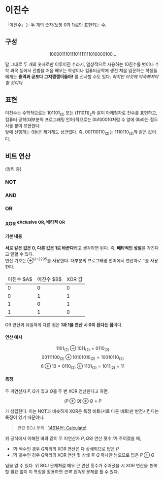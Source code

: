 이진수
======
「이진수」는 두 개의 숫자(보통 0과 1)로만 표현되는 수.

구성
----
$$10000111011101111111010000100...$$

말 그대로 두 개의 숫자로만 이루어진 수라서, 일상적으로 사용하는 10진수를 벗어나 수학 과목 등에서 진법을 처음 배우는 학생이나 컴퓨터공학에 생전 처음 입문하는 학생들에게는 **충격과 공포다 그지깽깽이들아!** 를 선사할 수도 있다. *하지만 이것에 익숙해져야 할 것이다.*

표현
----
이진수는 수학적으로는 $101101_{(2)}$ 또는 $(111011)_{2}$와 같이 아래첨자로 진수를 표현하고, 컴퓨터 공학(대부분의 프로그래밍 언어)적으로는 $\textsf{0b}100010$처럼 수 앞에 $\textsf{0b}$라는 접두사를 붙여 표현한다.  
앞에 선행하는 $0$들은 제거해도 상관없다. 즉, $001110110_{(2)}$는 $1110110_{(2)}$와 같은 값이다.

비트 연산
---------
(정리 중)
### NOT

### AND

### OR

### XOR <sup>eXclusive OR, 배타적 OR</sup>
#### 기본 내용
**서로 같은 값은 $\textbf{0}$, 다른 값은 $\textbf{1}$로 바꾼다**라고 생각하면 된다. 즉, **배타적인 성질**을 가진다고 말할 수 있다.  
연산 기호는 ⊕<sup>U+2295</sup>를 사용한다. 대부분의 프로그래밍 언어에서 연산자로 `^`를 사용한다.

<table>
    <thead>
        <tr>
            <td>이진수 $A$</td>
            <td>이진수 $B$</td>
            <td>XOR 값</td>
        </tr>
    </thead>
    <tbody>
        <tr>
            <td>0</td>
            <td>0</td>
            <td>0</td>
        </tr>
        <tr>
            <td>0</td>
            <td>1</td>
            <td>1</td>
        </tr>
        <tr>
            <td>1</td>
            <td>0</td>
            <td>1</td>
        </tr>
        <tr>
            <td>1</td>
            <td>1</td>
            <td>0</td>
        </tr>
    </tbody>
</table>

OR 연산과 유일하게 다른 점은 **1과 1을 연산 시 0이 된다는 점**이다.

#### 연산 예시
$$1101_{(2)} ⊕ 1011_{(2)} = 0110_{(2)}$$
$$00111100_{(2)} ⊕ 10101010_{(2)} = 10010110_{(2)}$$
$$6 ⊕ 13 = 0110_{(2)} ⊕ 1101_{(2)} = 1011_{(2)} = 11$$

#### 특징
두 피연산자 $P, Q$가 있고 $Q$를 두 번 XOR 연산한다고 하면,

$$(P ⊕ Q) ⊕ Q = P$$

가 성립한다. 이는 NOT과 비슷하게 XOR은 특정 비트(서로 다른 비트)만 반전시킨다는 특징이 있기 때문이다.
> 관련 BOJ 문제 : [14614번: Calculate!](https://www.acmicpc.net/problem/14614)

위 공식에서 이해한 바와 같이 두 피연산자 $P, Q$와 연산 횟수 $I$가 주어졌을 때,

- $I$가 짝수인 경우 $Q$끼리의 XOR 연산은 다 상쇄되므로 답은 $P$
- $I$가 홀수인 경우 $Q$끼리의 XOR 연산 및 상쇄 후 $Q$ 하나만 남으므로 답은 $P ⊕ Q$

임을 알 수 있다. 위 BOJ 문제처럼 매우 큰 연산 횟수가 주어졌을 시 XOR 연산을 *반복*할 필요 없이 이 특징을 활용하면 *반복 없이도* 문제를 풀 수 있다.